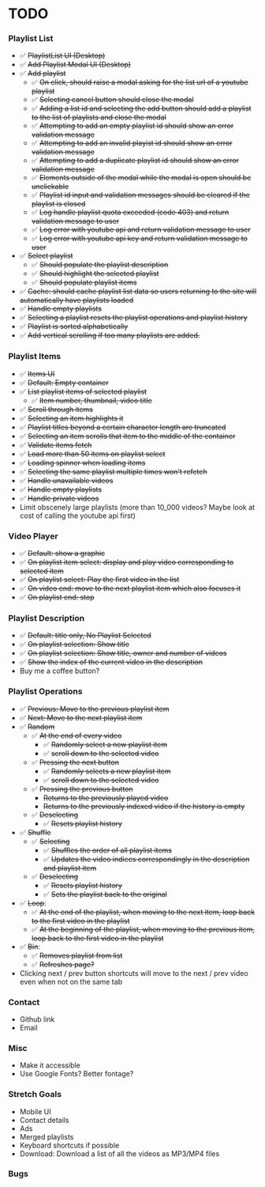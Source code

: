# TODO

### Playlist List

- :white_check_mark: ~~PlaylistList UI (Desktop)~~
- :white_check_mark: ~~Add Playlist Modal UI (Desktop)~~
- :white_check_mark: ~~Add playlist~~
  - :white_check_mark: ~~On click, should raise a modal asking for the list url of a youtube playlist~~
  - :white_check_mark: ~~Selecting cancel button should close the modal~~
  - :white_check_mark: ~~Adding a list id and selecting the add button should add a playlist to the list of playlists and close the modal~~
  - :white_check_mark: ~~Attempting to add an empty playlist id should show an error validation message~~
  - :white_check_mark: ~~Attempting to add an invalid playist id should show an error validation message~~
  - :white_check_mark: ~~Attempting to add a duplicate playlist id should show an error validation message~~
  - :white_check_mark: ~~Elements outside of the modal while the modal is open should be unclickable~~
  - :white_check_mark: ~~Playlist id input and validation messages should be cleared if the playlist is closed~~
  - :white_check_mark: ~~Log handle playlist quota exceeded (code 403) and return validation message to user~~
  - :white_check_mark: ~~Log error with youtube api and return validation message to user~~
  - :white_check_mark: ~~Log error with youtube api key and return validation message to user~~
- :white_check_mark: ~~Select playlist~~
  - :white_check_mark: ~~Should populate the playlist description~~
  - :white_check_mark: ~~Should highlight the selected playlist~~
  - :white_check_mark: ~~Should populate playlist items~~
- :white_check_mark: ~~Cache: should cache playlist list data so users returning to the site will automatically have playlists loaded~~
- :white_check_mark: ~~Handle empty playlists~~
- :white_check_mark: ~~Selecting a playlist resets the playlist operations and playlist history~~
- :white_check_mark: ~~Playlist is sorted alphabetically~~
- :white_check_mark: ~~Add vertical scrolling if too many playlists are added.~~

### Playlist Items

- :white_check_mark: ~~Items UI~~
- :white_check_mark: ~~Default: Empty container~~
- :white_check_mark: ~~List playlist items of selected playlist~~
  - :white_check_mark: ~~Item number, thumbnail, video title~~
- :white_check_mark: ~~Scroll through items~~
- :white_check_mark: ~~Selecting an item highlights it~~
- :white_check_mark: ~~Playlist titles beyond a certain character length are truncated~~
- :white_check_mark: ~~Selecting an item scrolls that item to the middle of the container~~
- :white_check_mark: ~~Validate items fetch~~
- :white_check_mark: ~~Load more than 50 items on playlist select~~
- :white_check_mark: ~~Loading spinner when loading items~~
- :white_check_mark: ~~Selecting the same playlist multiple times won't refetch~~
- :white_check_mark: ~~Handle unavailable videos~~
- :white_check_mark: ~~Handle empty playlists~~
- :white_check_mark: ~~Handle private videos~~
- Limit obscenely large playlists (more than 10_000 videos? Maybe look at cost of calling the youtube api first)

### Video Player

- :white_check_mark: ~~Default: show a graphic~~
- :white_check_mark: ~~On playlist item select: display and play video corresponding to selected item~~
- :white_check_mark: ~~On playlist select: Play the first video in the list~~
- :white_check_mark: ~~On video end: move to the next playlist item which also focuses it~~
- :white_check_mark: ~~On playlist end: stop~~

### Playlist Description

- :white_check_mark: ~~Default: title only, No Playlist Selected~~
- :white_check_mark: ~~On playlist selection: Show title~~
- :white_check_mark: ~~On playlist selection: Show title, owner and number of videos~~
- :white_check_mark: ~~Show the index of the current video in the description~~
- Buy me a coffee button?

### Playlist Operations

- :white_check_mark: ~~Previous: Move to the previous playlist item~~
- :white_check_mark: ~~Next: Move to the next playlist item~~
- :white_check_mark: ~~Random~~
  - :white_check_mark: ~~At the end of every video~~
    - :white_check_mark: ~~Randomly select a new playlist item~~
    - :white_check_mark: ~~scroll down to the selected video~~
  - :white_check_mark: ~~Pressing the next button~~
    - :white_check_mark: ~~Randomly selects a new playlist item~~
    - :white_check_mark: ~~scroll down to the selected video~~
  - :white_check_mark: ~~Pressing the previous button~~
    - ~~Returns to the previously played video~~
    - ~~Returns to the previously indexed video if the history is empty~~
  - :white_check_mark: ~~Deselecting~~
    - :white_check_mark: ~~Resets playlist history~~
- :white_check_mark: ~~Shuffle~~
  - :white_check_mark: ~~Selecting~~
    - :white_check_mark: ~~Shuffles the order of all playlist items~~
    - :white_check_mark: ~~Updates the video indices correspondingly in the description and playlist item~~
  - :white_check_mark: ~~Deselecting~~
    - :white_check_mark: ~~Resets playlist history~~
    - :white_check_mark: ~~Sets the playlist back to the original~~
- :white_check_mark: ~~Loop~~:
  - :white_check_mark: ~~At the end of the playlist, when moving to the next item, loop back to the first video in the playlist~~
  - :white_check_mark: ~~At the beginning of the playlist, when moving to the previous item, loop back to the first video in the playlist~~
- :white_check_mark: ~~Bin~~:
  - :white_check_mark: ~~Removes playlist from list~~
  - :white_check_mark: ~~Refreshes page?~~
- Clicking next / prev button shortcuts will move to the next / prev video even when not on the same tab

### Contact

- Github link
- Email

### Misc

- Make it accessible
- Use Google Fonts? Better fontage?

### Stretch Goals

- Mobile UI
- Contact details
- Ads
- Merged playlists
- Keyboard shortcuts if possible
- Download: Download a list of all the videos as MP3/MP4 files

### Bugs
